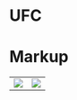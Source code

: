 # UFC



<table>
    <thead>
        <h1>Markup</h1>
    </thead>
    <tbody>
        <tr>
            <td><img src="../mockups/Cody_Garbrandt_mob.svg"></td>
            <td><img src="../mockups/Cody_Garbrandt.svg"></td>
        </tr>
    </tbody>
</table>